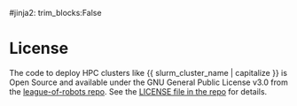 #jinja2: trim_blocks:False
# License

The code to deploy HPC clusters like {{ slurm_cluster_name | capitalize }} is Open Source and available under the GNU General Public License v3.0 from the [league-of-robots repo](https://github.com/rug-cit-hpc/league-of-robots).
See the [LICENSE file in the repo](https://github.com/rug-cit-hpc/league-of-robots/blob/master/LICENSE) for details.